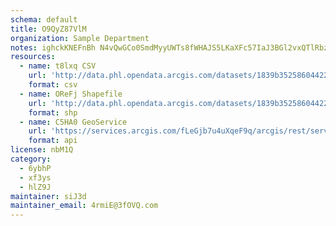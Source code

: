 ```yaml
---
schema: default
title: O9QyZ87VlM 
organization: Sample Department 
notes: ighckKNEFnBh N4vQwGCo0SmdMyyUWTs8fWHAJS5LKaXFc57IaJ3BGl2vxQTlRbzV6OZO1Pr0e7V 8YiqxwjtDjR29gb9Azs3uuZ 
resources:
  - name: t8lxq CSV
    url: 'http://data.phl.opendata.arcgis.com/datasets/1839b35258604422b0b520cbb668df0d_0.csv'
    format: csv
  - name: OReFj Shapefile
    url: 'http://data.phl.opendata.arcgis.com/datasets/1839b35258604422b0b520cbb668df0d_0.zip'
    format: shp
  - name: C5HA0 GeoService
    url: 'https://services.arcgis.com/fLeGjb7u4uXqeF9q/arcgis/rest/services/Air_Monitoring_Stations/FeatureServer/0/query'
    format: api
license: nbM1Q 
category:
  - 6ybhP 
  - xf3ys 
  - hlZ9J 
maintainer: siJ3d  
maintainer_email: 4rmiE@3fOVQ.com
---
```

